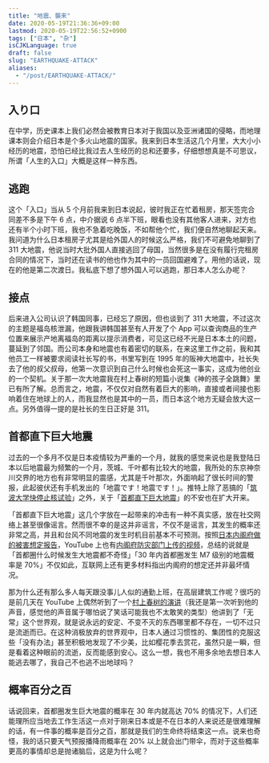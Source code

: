```yaml
---
title: "地震、襲来"
date: 2020-05-19T21:36:36+09:00
lastmod: 2020-05-19T22:56:52+0900
tags: ["日本", "杂"]
isCJKLanguage: true
draft: false
slug: "EARTHQUAKE-ATTACK"
aliases:
  - "/post/EARTHQUAKE-ATTACK/"
---
```


## 入り口

在中学，历史课本上我们必然会被教育日本对于我国以及亚洲诸国的侵略，而地理课本则会介绍日本是个多火山地震的国家。我来到日本生活这几个月里，大大小小经历的地震，恐怕已经比我过去人生经历的总和还要多，仔细想想真是不可思议，所谓「人生的入口」大概是这样一种东西。

<!--more-->

## 逃跑

这个「入口」当从 5 个月前我来到日本说起，彼时我正在忙着租房，那天签完合同差不多是下午 6 点，中介据说 6 点半下班，眼看也没有其他客人进来，对方也还有半个小时下班，我也不急着吃晚饭，不如帮他个忙，我们便自然地聊起天来。我问道为什么日本租房子尤其是给外国人的时候这么严格，我们不可避免地聊到了 311 大地震，他说当时大批外国人直接逃回了母国，当然很多是在没有履行完租房合同的情况下，当时还在读书的他也作为其中的一员回国避难了。用他的话说，现在的他是第二次渡日。我私底下想了想外国人可以逃跑，那日本人怎么办呢？

## 接点

后来进入公司认识了韩国同事，已经忘了原因，但也谈到了 311 大地震，不过这次的主题是福岛核泄漏，他跟我讲韩国甚至有人开发了个 App 可以查询商品的生产位置来展示产地离福岛的距离以提示消费者，可见这已经不光是日本本土的问题，蔓延到了邻国。而公司本身和地震也有着密切的联系，在来这里工作之前，我和其他员工一样被要求阅读社长写的书，书里写到在 1995 年的阪神大地震中，社长失去了他的叔父叔母，他第一次意识到自己什么时候也会死这一事实，这成为他创业的一个契机。关于那一次大地震我在村上春树的短篇小说集《神的孩子全跳舞》里已有所了解。总而言之，地震，不仅仅对自然有着巨大的影响，直接或者间接也影响着住在地球上的人，而我显然也是其中的一员，而日本这个地方无疑会放大这一点。另外值得一提的是社长的生日正好是 311。

## 首都直下巨大地震

过去的一个多月不仅是日本疫情较为严重的一个月，就我的感觉来说也是我登陆日本以后地震最为频繁的一个月，茨城、千叶都有比较大的地震，我所处的东京神奈川交界的地方也有非常明显的震感，尤其是千叶那次，外面响起了很长时间的警报，此起彼伏还有手机发出的「地震です！地震です！」。推特上除了恶搞的「[筑波大学快停止核试验](https://twitter.com/hashtag/筑波大学は核実験をやめろ)」之外，关于「[首都直下巨大地震](https://ja.wikipedia.org/wiki/南関東直下地震)」的不安也在扩大开来。

「首都直下巨大地震」这几个字放在一起带来的冲击有一种不真实感，放在社交网络上甚至很像谣言。然而很不幸的是这并非谣言，不仅不是谣言，其发生的概率还非常之高，并且和台风不同地震的发生时机目前基本不可预测。按照[日本内阁府做的被害想定报告](http://www.bousai.go.jp/kyoiku/bousai-vol/drill/h26/tokyo/tokyo03_kato.pdf)，YouTube 上也有[内阁府防灾部门上传的视频](https://www.youtube.com/watch?v=Tnxww93PgPc)，总结的说就是「首都圈什么时候发生大地震都不奇怪」「30 年内首都圈发生 M7 级别的地震概率是 70%」不仅如此，互联网上还有更多材料指出内阁府的想定还并非最坏情况。

那为什么还有那么多人每天跟没事儿人似的通勤上班，在高层建筑工作呢？很巧的是前几天在 YouTube 上偶然听到了一个[村上春树的演讲](https://www.youtube.com/watch?v=OjMP0OxwHCg)（我还是第一次听到他的声音，感觉他的声音属于哪怕说了笑话可能我也不太敢笑的类型）他讲到了「无常」这个世界观，就是说永远的安定、不变不灭的东西哪里都不存在，一切不过只是流逝而已。在这种消极放弃的世界观中，日本人通过习惯性的、集团性的克服这些「没有办法」甚至积极地发现了不少美，比如樱花季去赏花，虽然只是一瞬，但是看着这种眼前的流逝，反而能感到安心。这么一想，我也不用多余地去想日本人能逃去哪了，我自己不也逃不出地球吗？

## 概率百分之百

话说回来，首都圈发生巨大地震的概率在 30 年内就高达 70% 的情况下，人们还能理所应当地去工作生活这一点对于刚来日本或是不在日本的人来说还是很难理解的话，有一件事的概率是百分之百，那就是我们的生命终将结束这一点。说来也奇怪，我的话只要天气预报播降雨概率在 20% 以上就会出门带伞，而对于这些概率更高的事情却总是抛诸脑后，这是为什么呢？